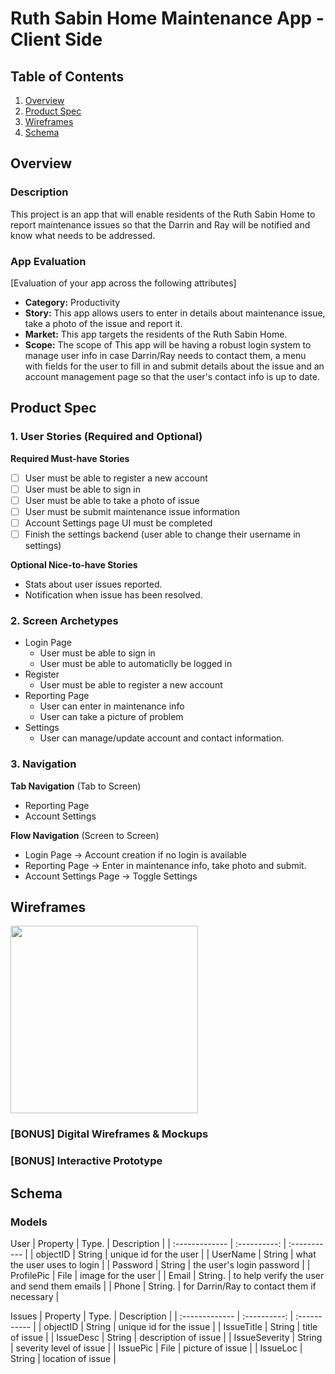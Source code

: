 # Ruth Sabin Home Maintenance App - Client Side

## Table of Contents
1. [Overview](#Overview)
1. [Product Spec](#Product-Spec)
1. [Wireframes](#Wireframes)
2. [Schema](#Schema)

## Overview
### Description
This project is an app that will enable residents of the Ruth Sabin Home to report maintenance issues so that the Darrin and Ray will be notified and know what needs to be addressed.

### App Evaluation
[Evaluation of your app across the following attributes]
- **Category:** Productivity
- **Story:** This app allows users to enter in details about maintenance issue, take a photo of the issue and report it.
- **Market:** This app targets the residents of the Ruth Sabin Home.
- **Scope:** The scope of This app will be having a robust login system to manage user info in case Darrin/Ray needs to contact them, a menu with fields for the user to fill in and submit details about the issue and an account management page so that the user's contact info is up to date.

## Product Spec

### 1. User Stories (Required and Optional)

**Required Must-have Stories**
* [ ] User must be able to register a new account
* [ ] User must be able to sign in
* [ ] User must be able to take a photo of issue
* [ ] User must be submit maintenance issue information
* [ ] Account Settings page UI must be completed
* [ ] Finish the settings backend (user able to change their username in settings)

**Optional Nice-to-have Stories**
* Stats about user issues reported.
* Notification when issue has been resolved.


### 2. Screen Archetypes

* Login Page
   * User must be able to sign in
   * User must be able to automaticlly be logged in
* Register
   * User must be able to register a new account
* Reporting Page
   * User can enter in maintenance info
   * User can take a picture of problem
* Settings
   * User can manage/update account and contact information.

### 3. Navigation

**Tab Navigation** (Tab to Screen)

* Reporting Page
* Account Settings

**Flow Navigation** (Screen to Screen)

* Login Page -> Account creation if no login is available
* Reporting Page -> Enter in maintenance info, take photo and submit.
* Account Settings Page -> Toggle Settings
 
## Wireframes
<img src="https://imgur.com/DKSrxn0.jpg" width="300" height="300">

### [BONUS] Digital Wireframes & Mockups

### [BONUS] Interactive Prototype

## Schema 
### Models
User
| Property       | Type.        | Description  |
| :------------- | :----------: | :----------- |
|  objectID      | String       | unique id for the user    |
|  UserName      | String       | what the user uses to login    |
|  Password      | String       | the user's login password |
|  ProfilePic    | File         | image for the user |
|  Email         | String.      | to help verify the user and send them emails |
|  Phone         | String.      | for Darrin/Ray to contact them if necessary |

Issues
| Property       | Type.        | Description  |
| :------------- | :----------: | :----------- |
|  objectID      | String       | unique id for the issue    |
|  IssueTitle    | String       | title of issue    |
|  IssueDesc     | String       | description of issue |
|  IssueSeverity | String       | severity level of issue |
|  IssuePic      | File         | picture of issue |
|  IssueLoc      | String       | location of issue |

